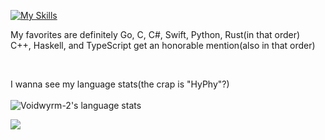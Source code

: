 [![My Skills](https://skillicons.dev/icons?i=go,cs,swift,ruby,ts,git,kotlin,py,rust,js,html,css,lua,vscode,apple,windows,npm,nodejs,idea,haskell,c,blender)](https://skillicons.dev)
<br>

My favorites are definitely Go, C, C#, Swift, Python, Rust(in that order)<br>
C++, Haskell, and TypeScript get an honorable mention(also in that order)


<br>

I wanna see my language stats(the crap is "HyPhy"?)<br><br>
![Voidwyrm-2's language stats](https://github-readme-stats.vercel.app/api/top-langs/?username=voidwyrm-2&layout=compact&theme=synthwave&langs_count=20)


<p align="left">
	<img src="https://raw.githubusercontent.com/catppuccin/catppuccin/main/assets/footers/gray0_ctp_on_line.svg?sanitize=true" />
</p>
<!--https://github.com/catppuccin-->
